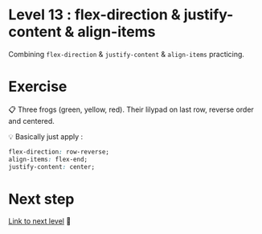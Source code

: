 # Level 13 : flex-direction & justify-content & align-items

Combining `flex-direction` & `justify-content` & `align-items` practicing.

# Exercise

:clipboard: Three frogs (green, yellow, red). Their lilypad on last row, reverse order and centered.

:bulb: Basically just apply : 

```css
flex-direction: row-reverse;
align-items: flex-end;
justify-content: center;
```

# Next step

[Link to next level](./level14.md) :muscle: